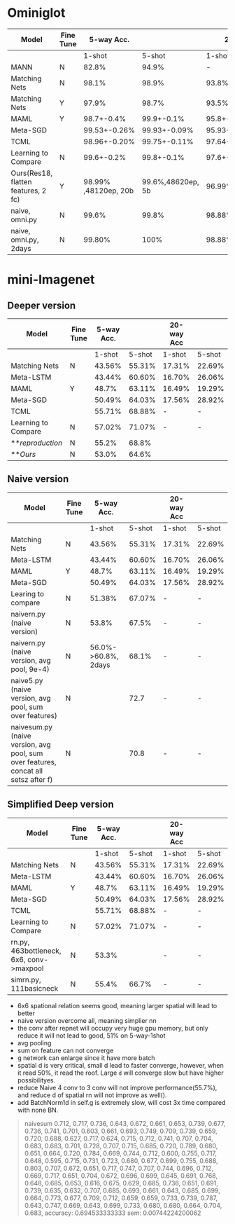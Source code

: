 
# Ominiglot
| Model                               	| Fine Tune 	| 5-way Acc.    	|               	| 20-way Acc   	|               	|
|-------------------------------------	|-----------	|---------------	|---------------	|--------------	|---------------	|
|                                     	|           	| 1-shot        	| 5-shot        	| 1-shot       	| 5-shot        	|
| MANN                                	| N         	| 82.8%         	| 94.9%         	| -            	| -             	|
| Matching Nets                       	| N         	| 98.1%         	| 98.9%         	| 93.8%        	| 98.5%         	|
| Matching Nets                       	| Y         	| 97.9%         	| 98.7%         	| 93.5%        	| 98.7%         	|
| MAML                                	| Y         	| 98.7+-0.4%    	| 99.9+-0.1%    	| 95.8+-0.3%   	| 98.9+-0.2%    	|
| Meta-SGD                            	|           	| 99.53+-0.26%  	| 99.93+-0.09%  	| 95.93+-0.38% 	| 98.97+-0.19%  	|
| TCML                                	|           	| 98.96+-0.20% 	| 99.75+-0.11% 	| 97.64+-0.30% 	| 99.36+-0.18% 	|
| Learning to Compare                 	| N         	| 99.6+-0.2%   	| 99.8+-0.1%    	| 97.6+-0.2%   	| 99.1+-0.1%    	|
| Ours(Res18, flatten features, 2 fc) 	| Y         	| 98.99% ,48120ep, 20b            	|       99.6%,48620ep, 5b         	|    96.99%,153920ep,20b            	|   97.2%, 63220ep,2b         	|
|naive, omni.py  | N | 99.6% | 99.8% |  98.88% |   |
|naive, omni.py, 2days  | N | 99.80% | 100% |  98.88% |   |




# mini-Imagenet

## Deeper version

| Model                               | Fine Tune | 5-way Acc. |        | 20-way Acc |        |
|-------------------------------------|-----------|------------|--------|------------|--------|
|                                     |           | 1-shot     | 5-shot | 1-shot     | 5-shot |
| Matching Nets                       | N         | 43.56%     | 55.31% | 17.31%     | 22.69% |
| Meta-LSTM                           |           | 43.44%     | 60.60% | 16.70%     | 26.06% |
| MAML                                | Y         | 48.7%      | 63.11% | 16.49%     | 19.29% |
| Meta-SGD                            |           | 50.49%     | 64.03% | 17.56%     | 28.92% |
| TCML                                |           | 55.71%     | 68.88% | -          | -      |
| Learning to Compare           	  | N         | 57.02%     | 71.07% | -          | -      |
| ***reproduction*				      | N         |  55.2%     |    68.8% |          |        | 
| ***Ours*				     		  | N         |  53.0%     |    64.6% |          |        | 

## Naive version

| Model                               | Fine Tune | 5-way Acc. |        | 20-way Acc |        |
|-------------------------------------|-----------|------------|--------|------------|--------|
|                                     |           | 1-shot     | 5-shot | 1-shot     | 5-shot |
| Matching Nets                       | N         | 43.56%     | 55.31% | 17.31%     | 22.69% |
| Meta-LSTM                           |           | 43.44%     | 60.60% | 16.70%     | 26.06% |
| MAML                                | Y         | 48.7%      | 63.11% | 16.49%     | 19.29% |
| Meta-SGD                            |           | 50.49%     | 64.03% | 17.56%     | 28.92% |
| Learing to compare                          |     N      | 51.38%     |67.07%| -    | - |
| naivern.py      (naive version)     |     N      | 53.8%     |	67.5%	| -    | - |
| naivern.py      (naive version, avg pool, 9e-4) |     N      | 56.0%->60.8%, 2days     |	68.1%	| -    | - |
| naive5.py      (naive version, avg pool, sum over features) |     N      |      |	72.7| -    | - |
| naivesum.py      (naive version, avg pool, sum over features, concat all setsz after f) |     N      |      |	70.8| -    | - |


## Simplified Deep version

| Model                               | Fine Tune | 5-way Acc. |        | 20-way Acc |        |
|-------------------------------------|-----------|------------|--------|------------|--------|
|                                     |           | 1-shot     | 5-shot | 1-shot     | 5-shot |
| Matching Nets                       | N         | 43.56%     | 55.31% | 17.31%     | 22.69% |
| Meta-LSTM                           |           | 43.44%     | 60.60% | 16.70%     | 26.06% |
| MAML                                | Y         | 48.7%      | 63.11% | 16.49%     | 19.29% |
| Meta-SGD                            |           | 50.49%     | 64.03% | 17.56%     | 28.92% |
| TCML                                |           | 55.71%     | 68.88% | -          | -      |
| Learning to Compare           	  | N         | 57.02%     | 71.07% | -          | -      |
| rn.py, 463bottleneck, 6x6, conv->maxpool   |     N      | 53.3%     |		| -    | - |
| simrn.py, 111basicneck                   |     N      | 55.4%     |	66.7%	| -    | - |
 


* 6x6 spational relation seems good, meaning larger spatial will lead to better
* naive version overcome all, meaning simplier nn 
* the conv after repnet will occupy very huge gpu memory, but only reduce it will not lead to good, 51% on 5-way-1shot
* avg pooling
* sum on feature can not converge
* g network can enlarge since it have more batch
* spatial d is very critical, small d lead to faster converge, however, when it read 50%, it read the roof. Large `d` will converge slow but 
have higher possibilityes.
* reduce Naive 4 conv to 3 conv will not improve performance(55.7%), and reduce d of spatial rn will not improve as well().
* add BatchNorm1d in self.g is extremely slow, will cost 3x time compared with none BN.



>naivesum 
0.712, 0.717, 0.736, 0.643, 0.672, 0.661, 0.653, 0.739, 0.677, 0.736, 0.741, 0.701, 0.603, 0.661, 0.693, 0.749, 0.709, 0.739, 0.659, 0.720, 0.688, 0.627, 0.717, 0.624, 0.715, 0.712, 0.741, 0.707, 0.704, 0.683, 0.683, 0.701, 0.728, 0.707, 0.715, 0.685, 0.720, 0.789, 0.680, 0.651, 0.664, 0.720, 0.784, 0.669, 0.744, 0.712, 0.600, 0.755, 0.717, 0.648, 0.595, 0.715, 0.731, 0.723, 0.680, 0.677, 0.699, 0.755, 0.688, 0.803, 0.707, 0.672, 0.651, 0.717, 0.747, 0.707, 0.744, 0.696, 0.712, 0.669, 0.717, 0.651, 0.704, 0.672, 0.696, 0.699, 0.645, 0.691, 0.768, 0.648, 0.685, 0.653, 0.616, 0.675, 0.629, 0.685, 0.736, 0.651, 0.691, 0.739, 0.635, 0.632, 0.707, 0.685, 0.693, 0.661, 0.643, 0.685, 0.699, 0.664, 0.773, 0.677, 0.709, 0.712, 0.659, 0.659, 0.733, 0.739, 0.787, 0.643, 0.747, 0.669, 0.643, 0.699, 0.733, 0.680, 0.680, 0.664, 0.704, 0.683, 
accuracy: 0.694533333333 sem: 0.00744224200062

